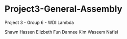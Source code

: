 # Project3-General-Assembly
Project 3 - Group 6 - WDI Lambda

Shawn Hassen
Elizbeth Fun
Dannee Kim
Waseem Nafisi
